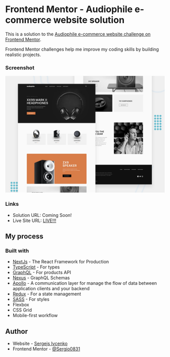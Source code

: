 # Frontend Mentor - Audiophile e-commerce website solution

This is a solution to the [Audiophile e-commerce website challenge on Frontend Mentor](https://www.frontendmentor.io/challenges/audiophile-ecommerce-website-C8cuSd_wx).

Frontend Mentor challenges help me improve my coding skills by building realistic projects.

### Screenshot

![Screenshot](./preview.jpg)

### Links

- Solution URL: Coming Soon!
- Live Site URL: [LIVE!!!](https://audiophile-ivcenko.vercel.app/)

## My process

### Built with

- [NextJs](https://nextjs.org/) - The React Framework for Production
- [TypeScript](https://www.typescriptlang.org/) - For types
- [GraphQL](https://graphql.org/) - For products API
- [Nexus](https://nexusjs.org/) - GraphQL Schemas
- [Apollo](https://www.apollographql.com/) - A communication layer for manage the flow of data between application clients and your backend
- [Redux](https://redux.js.org/) - For a state management
- [SASS](https://sass-lang.com/) - For styles
- Flexbox
- CSS Grid
- Mobile-first workflow

## Author

- Website - [Sergejs Ivcenko](https://www.ivcenko.name/)
- Frontend Mentor - [@Sergio0831](https://www.frontendmentor.io/profile/Sergio0831)
